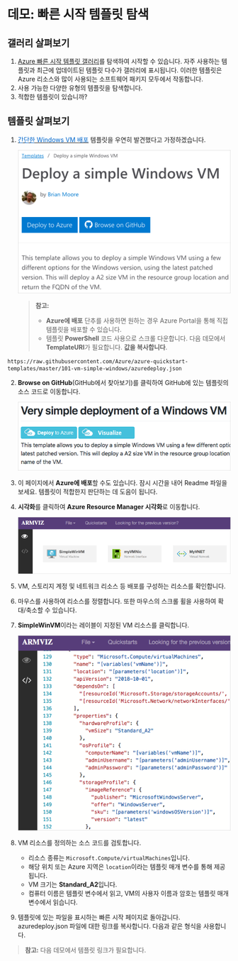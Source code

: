 # <a name="demonstration-explore-quickstart-templates"></a>데모: 빠른 시작 템플릿 탐색

## <a name="explore-the-gallery"></a>갤러리 살펴보기

1. [Azure 빠른 시작 템플릿 갤러리](https://azure.microsoft.com/resources/templates?azure-portal=true)를 탐색하여 시작할 수 있습니다. 자주 사용하는 템플릿과 최근에 업데이트된 템플릿 다수가 갤러리에 표시됩니다. 이러한 템플릿은 Azure 리소스와 많이 사용되는 소프트웨어 패키지 모두에서 작동합니다.
2. 사용 가능한 다양한 유형의 템플릿을 탐색합니다.
3. 적합한 템플릿이 있습니까?

## <a name="explore-a-template"></a>템플릿 살펴보기

1. <a href="https://azure.microsoft.com/resources/templates/101-vm-simple-windows?azure-portal=true" target="_blank"><span style="color: #0066cc;" color="#0066cc">간단한 Windows VM 배포</span></a> 템플릿을 우연히 발견했다고 가정하겠습니다.

    ![Deploy a simple Windows VM 페이지의 스크린샷](Images/AZ103_Demo_QS_Templates2.png)

    >**참고:**
    >- **Azure에 배포** 단추를 사용하면 원하는 경우 Azure Portal을 통해 직접 템플릿을 배포할 수 있습니다.
    >- 템플릿 **PowerShell** 코드 사용으로 스크롤 다운합니다. 다음 데모에서 **TemplateURI**가 필요합니다. **값을 복사합니다**. 

```
https://raw.githubusercontent.com/Azure/azure-quickstart-templates/master/101-vm-simple-windows/azuredeploy.json
```

2. **Browse on GitHub**(GitHub에서 찾아보기)를 클릭하여 GitHub에 있는 템플릿의 소스 코드로 이동합니다.

    ![Resource Manager 템플릿에 대한 GitHub README의 스크린샷](Images/AZ103_Demo_QS_Templates3.png)

3. 이 페이지에서 **Azure에 배포**할 수도 있습니다. 잠시 시간을 내어 Readme 파일을 보세요. 템플릿이 적합한지 판단하는 데 도음이 됩니다.  

4. **시각화**를 클릭하여 **Azure Resource Manager 시각화**로 이동합니다.

    ![Azure 리소스를 표시하는 Azure Resource Manager 시각화 .](Images/AZ103_Demo_QS_Templates4.png)

5. VM, 스토리지 계정 및 네트워크 리소스 등 배포를 구성하는 리소스를 확인합니다.
6. 마우스를 사용하여 리소스를 정렬합니다. 또한 마우스의 스크롤 휠을 사용하여 확대/축소할 수 있습니다.
7. **SimpleWinVM**이라는 레이블이 지정된 VM 리소스를 클릭합니다.

    ![Azure Resource Manager Visualizer에 템플릿의 소스 코드가 표시됩니다.](Images/AZ103_Demo_QS_Templates5.png)

8. VM 리소스를 정의하는 소스 코드를 검토합니다.

    * 리소스 종류는 `Microsoft.Compute/virtualMachines`입니다.
    * 해당 위치 또는 Azure 지역은 `location`이라는 템플릿 매개 변수를 통해 제공됩니다.
    * VM 크기는 **Standard_A2**입니다.
    * 컴퓨터 이름은 템플릿 변수에서 읽고, VM의 사용자 이름과 암호는 템플릿 매개 변수에서 읽습니다.

9. 템플릿에 있는 파일을 표시하는 빠른 시작 페이지로 돌아갑니다. azuredeploy.json 파일에 대한 링크를 복사합니다. 다음과 같은 형식을 사용합니다.

>**참고:** 다음 데모에서 템플릿 링크가 필요합니다.